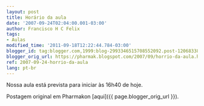 ```yaml
---
layout: post
title: Horário da aula
date: '2007-09-24T02:04:00.001-03:00'
author: Francisco H C Felix
tags:
- Aulas
modified_time: '2011-09-18T12:22:44.784-03:00'
blogger_id: tag:blogger.com,1999:blog-2993346515708552092.post-1206833854341793480
blogger_orig_url: https://pharmak.blogspot.com/2007/09/horrio-da-aula.html
ref: 2007-09-24-horrio-da-aula
lang: pt-br
---
```


Nossa aula está prevista para iniciar às 16h40 de hoje.

<!--more-->

Postagem original em Pharmakon [aqui]({{ page.blogger_orig_url }}).
